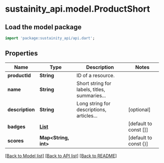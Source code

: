 # sustainity_api.model.ProductShort

## Load the model package
```dart
import 'package:sustainity_api/api.dart';
```

## Properties
Name | Type | Description | Notes
------------ | ------------- | ------------- | -------------
**productId** | **String** | ID of a resource. | 
**name** | **String** | Short string for labels, titles, summaries... | 
**description** | **String** | Long string for descriptions, articles... | [optional] 
**badges** | [**List<BadgeName>**](BadgeName.md) |  | [default to const []]
**scores** | **Map<String, int>** |  | [default to const {}]

[[Back to Model list]](../README.md#documentation-for-models) [[Back to API list]](../README.md#documentation-for-api-endpoints) [[Back to README]](../README.md)


